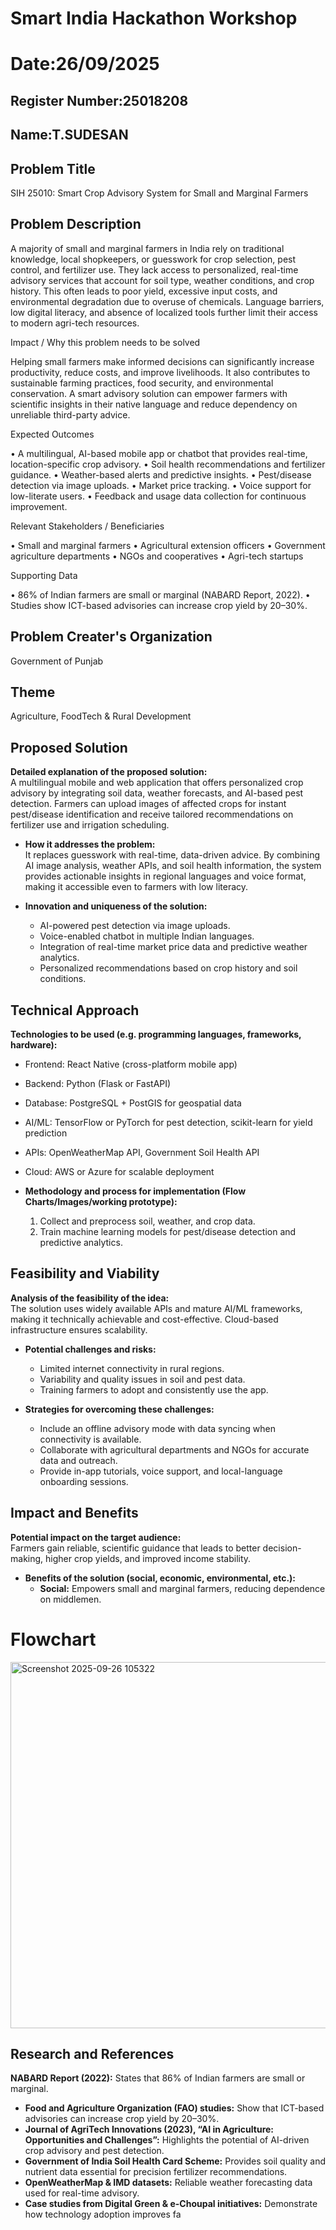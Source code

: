 # Smart India Hackathon Workshop
# Date:26/09/2025
## Register Number:25018208
## Name:T.SUDESAN
## Problem Title
SIH 25010: Smart Crop Advisory System for Small and Marginal Farmers
## Problem Description
A majority of small and marginal farmers in India rely on traditional knowledge, local shopkeepers, or guesswork for crop selection, pest control, and fertilizer use. They lack access to personalized, real-time advisory services that account for soil type, weather conditions, and crop history. This often leads to poor yield, excessive input costs, and environmental degradation due to overuse of chemicals. Language barriers, low digital literacy, and absence of localized tools further limit their access to modern agri-tech resources.

Impact / Why this problem needs to be solved

Helping small farmers make informed decisions can significantly increase productivity, reduce costs, and improve livelihoods. It also contributes to sustainable farming practices, food security, and environmental conservation. A smart advisory solution can empower farmers with scientific insights in their native language and reduce dependency on unreliable third-party advice.

Expected Outcomes

• A multilingual, AI-based mobile app or chatbot that provides real-time, location-specific crop advisory.
• Soil health recommendations and fertilizer guidance.
• Weather-based alerts and predictive insights.
• Pest/disease detection via image uploads.
• Market price tracking.
• Voice support for low-literate users.
• Feedback and usage data collection for continuous improvement.

Relevant Stakeholders / Beneficiaries

• Small and marginal farmers
• Agricultural extension officers
• Government agriculture departments
• NGOs and cooperatives
• Agri-tech startups

Supporting Data

• 86% of Indian farmers are small or marginal (NABARD Report, 2022).
• Studies show ICT-based advisories can increase crop yield by 20–30%.

## Problem Creater's Organization
Government of Punjab

## Theme
Agriculture, FoodTech & Rural Development

## Proposed Solution
**Detailed explanation of the proposed solution:**  
  A multilingual mobile and web application that offers personalized crop advisory by integrating soil data, weather forecasts, and AI-based pest detection. Farmers can upload images of affected crops for instant pest/disease identification and receive tailored recommendations on fertilizer use and irrigation scheduling.

- **How it addresses the problem:**  
  It replaces guesswork with real-time, data-driven advice. By combining AI image analysis, weather APIs, and soil health information, the system provides actionable insights in regional languages and voice format, making it accessible even to farmers with low literacy.

- **Innovation and uniqueness of the solution:**  
  - AI-powered pest detection via image uploads.  
  - Voice-enabled chatbot in multiple Indian languages.  
  - Integration of real-time market price data and predictive weather analytics.  
  - Personalized recommendations based on crop history and soil conditions.

## Technical Approach
**Technologies to be used (e.g. programming languages, frameworks, hardware):**  
  - Frontend: React Native (cross-platform mobile app)  
  - Backend: Python (Flask or FastAPI)  
  - Database: PostgreSQL + PostGIS for geospatial data  
  - AI/ML: TensorFlow or PyTorch for pest detection, scikit-learn for yield prediction  
  - APIs: OpenWeatherMap API, Government Soil Health API  
  - Cloud: AWS or Azure for scalable deployment

- **Methodology and process for implementation (Flow Charts/Images/working prototype):**  
  1. Collect and preprocess soil, weather, and crop data.  
  2. Train machine learning models for pest/disease detection and predictive analytics.  

## Feasibility and Viability
**Analysis of the feasibility of the idea:**  
  The solution uses widely available APIs and mature AI/ML frameworks, making it technically achievable and cost-effective. Cloud-based infrastructure ensures scalability.

- **Potential challenges and risks:**  
  - Limited internet connectivity in rural regions.  
  - Variability and quality issues in soil and pest data.  
  - Training farmers to adopt and consistently use the app.

- **Strategies for overcoming these challenges:**  
  - Include an offline advisory mode with data syncing when connectivity is available.  
  - Collaborate with agricultural departments and NGOs for accurate data and outreach.  
  - Provide in-app tutorials, voice support, and local-language onboarding sessions.

## Impact and Benefits
**Potential impact on the target audience:**  
  Farmers gain reliable, scientific guidance that leads to better decision-making, higher crop yields, and improved income stability.

- **Benefits of the solution (social, economic, environmental, etc.):**  
  - **Social:** Empowers small and marginal farmers, reducing dependence on middlemen.
 
# Flowchart
<img width="1203" height="586" alt="Screenshot 2025-09-26 105322" src="https://github.com/user-attachments/assets/a8b69112-2838-453a-998e-786c73c7b00a" />

## Research and References
**NABARD Report (2022):** States that 86% of Indian farmers are small or marginal.  
- **Food and Agriculture Organization (FAO) studies:** Show that ICT-based advisories can increase crop yield by 20–30%.  
- **Journal of AgriTech Innovations (2023), “AI in Agriculture: Opportunities and Challenges”:** Highlights the potential of AI-driven crop advisory and pest detection.  
- **Government of India Soil Health Card Scheme:** Provides soil quality and nutrient data essential for precision fertilizer recommendations.  
- **OpenWeatherMap & IMD datasets:** Reliable weather forecasting data used for real-time advisory.  
- **Case studies from Digital Green & e-Choupal initiatives:** Demonstrate how technology adoption improves fa
